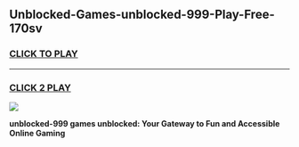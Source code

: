 
## Unblocked-Games-unblocked-999-Play-Free-170sv
<h3>
<a href="https://premium76.site?title=unblocked-999&ref=21A">CLICK TO PLAY</a></h3>
<hr>

<h3>
<a href="https://premium76.site?title=unblocked-999&ref=21A">CLICK 2 PLAY</a>
  
</h3>

<a href="https://premium76.site?title=unblocked-999&ref=21A"><img src="https://clearcache.store/games.png"></a>


**unblocked-999 games unblocked: Your Gateway to Fun and Accessible Online Gaming**
